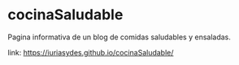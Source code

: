 # cocinaSaludable
Pagina informativa de un blog de comidas saludables y ensaladas.

link:
https://iuriasydes.github.io/cocinaSaludable/
